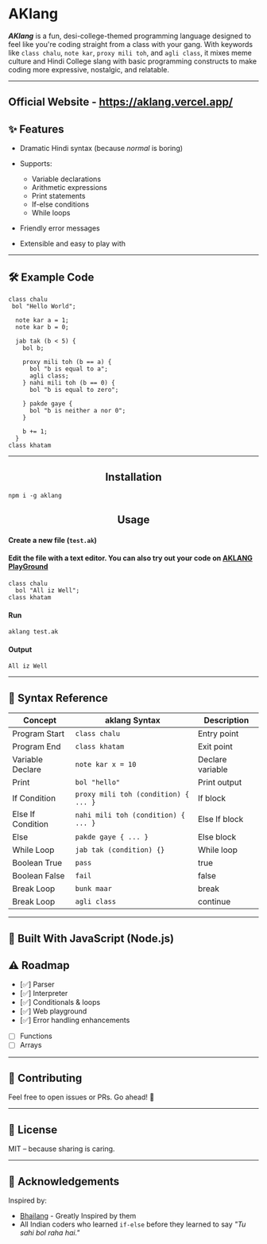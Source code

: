 #  AKlang

***AKlang*** is a fun, desi-college-themed programming language designed to feel like you're coding straight from a class with your gang. With keywords like `class chalu`, `note kar`, `proxy mili toh`, and `agli class`, it mixes meme culture and Hindi College slang with basic programming constructs to make coding more expressive, nostalgic, and relatable.

---
Official Website - https://aklang.vercel.app/
---

## ✨ Features

* Dramatic Hindi syntax (because *normal* is boring)
* Supports:

  * Variable declarations
  * Arithmetic expressions
  * Print statements
  * If-else conditions
  * While loops
* Friendly error messages
* Extensible and easy to play with

---

## 🛠 Example Code

```ak
class chalu
 bol "Hello World";
 
  note kar a = 1;
  note kar b = 0;

  jab tak (b < 5) {
    bol b;

    proxy mili toh (b == a) {
      bol "b is equal to a";
      agli class;
    } nahi mili toh (b == 0) {
      bol "b is equal to zero";
      
    } pakde gaye {
      bol "b is neither a nor 0";
    }

    b += 1;
  }
class khatam
```

---

<h2 align="center">Installation</h2>

```
npm i -g aklang
```

<h2 align="center">Usage</h2>

<h4 align="left">Create a new file (<code>test.ak</code>)</h4>


<h4 align="left">Edit the file with a text editor.
You can also try out your code on <a href="https://aklang.vercel.app/">AKLANG PlayGround</a></h4>

```
class chalu
  bol "All iz Well";
class khatam

```

<h4 align="left">Run</h4>

```
aklang test.ak
```

<h4 align="left">Output</h4>

```
All iz Well
```



---

## 🎯 Syntax Reference

| Concept       | aklang Syntax                   | Description      |
| ------------- | ------------------------------- | ---------------- |
| Program Start | `class chalu`                   | Entry point      |
| Program End   | `class khatam`                  | Exit point       |
| Variable Declare | `note kar x = 10`           | Declare variable |
| Print         | `bol "hello"`                | Print output     |
| If Condition  | `proxy mili toh (condition) { ... }` | If block         |
| Else If Condition  | `nahi mili toh (condition) { ... }` | Else If block         |
| Else          | `pakde gaye { ... }`              | Else block       |
| While Loop    | `jab tak (condition) {}`   | While loop       |
| Boolean True  | `pass`                          | true             |
| Boolean False | `fail`                        | false            |
| Break Loop    | `bunk maar`                     | break            |
| Break Loop    | `agli class`                     | continue            |

---

## 🧱 Built With JavaScript (Node.js)


## ⚠️ Roadmap

* [✅] Parser
* [✅] Interpreter
* [✅] Conditionals & loops
* [✅] Web playground
* [✅] Error handling enhancements
* [ ] Functions
* [ ] Arrays

---

## 🤝 Contributing

Feel free to open issues or PRs. Go ahead! 🎉


---

## 📜 License

MIT – because sharing is caring.

---

## 🙏 Acknowledgements

Inspired by:

* [Bhailang](https://github.com/DulLabs/bhai-lang) - Greatly Inspired by them 
* All Indian coders who learned `if-else` before they learned to say *"Tu sahi bol raha hai."*
